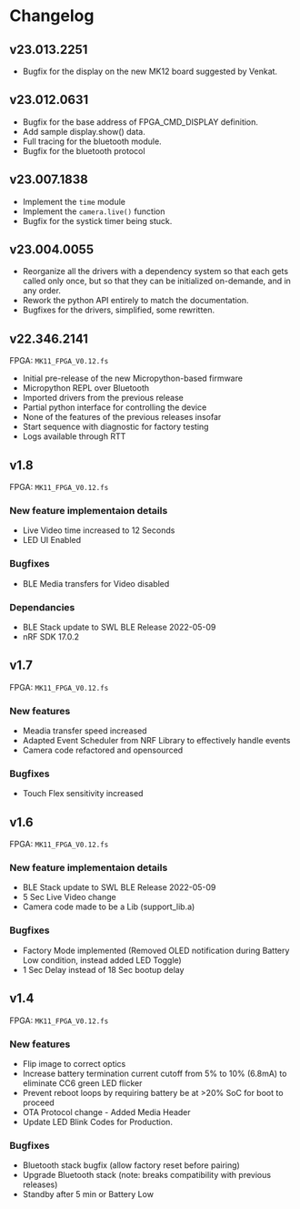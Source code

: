 Changelog
=========

v23.013.2251
------------
- Bugfix for the display on the new MK12 board suggested by Venkat.

v23.012.0631
------------
- Bugfix for the base address of FPGA_CMD_DISPLAY definition.
- Add sample display.show() data.
- Full tracing for the bluetooth module.
- Bugfix for the bluetooth protocol

v23.007.1838
------------
- Implement the `time` module
- Implement the `camera.live()` function
- Bugfix for the systick timer being stuck.

v23.004.0055
------------
- Reorganize all the drivers with a dependency system so that each gets called only once,
  but so that they can be initialized on-demande, and in any order.
- Rework the python API entirely to match the documentation.
- Bugfixes for the drivers, simplified, some rewritten.

v22.346.2141
------------
FPGA: `MK11_FPGA_V0.12.fs`

- Initial pre-release of the new Micropython-based firmware
- Micropython REPL over Bluetooth
- Imported drivers from the previous release
- Partial python interface for controlling the device
- None of the features of the previous releases insofar
- Start sequence with diagnostic for factory testing
- Logs available through RTT

v1.8
----
FPGA: `MK11_FPGA_V0.12.fs`

### New feature implementaion details

- Live Video time increased to 12 Seconds
- LED UI Enabled

### Bugfixes

- BLE Media transfers for Video disabled

### Dependancies

- BLE Stack update to SWL BLE Release 2022-05-09
- nRF SDK 17.0.2

v1.7
----
FPGA: `MK11_FPGA_V0.12.fs`

### New features

- Meadia transfer speed increased
- Adapted Event Scheduler from NRF Library to effectively handle events
- Camera code refactored and opensourced

### Bugfixes

- Touch Flex sensitivity increased

v1.6
----
FPGA: `MK11_FPGA_V0.12.fs`

### New feature implementaion details

- BLE Stack update to SWL BLE Release 2022-05-09
- 5 Sec Live Video change
- Camera code made to be a Lib (support_lib.a)

### Bugfixes

- Factory Mode implemented (Removed OLED notification during Battery Low condition, instead added LED Toggle)
- 1 Sec Delay instead of 18 Sec bootup delay

v1.4
----
FPGA: `MK11_FPGA_V0.12.fs`

### New features

- Flip image to correct optics
- Increase battery termination current cutoff from 5% to 10% (6.8mA) to eliminate CC6 green LED flicker
- Prevent reboot loops by requiring battery be at >20% SoC for boot to proceed
- OTA Protocol change - Added Media Header
- Update LED Blink Codes for Production.

### Bugfixes

- Bluetooth stack bugfix (allow factory reset before pairing)
- Upgrade Bluetooth stack (note: breaks compatibility with previous releases)
- Standby after 5 min or Battery Low
